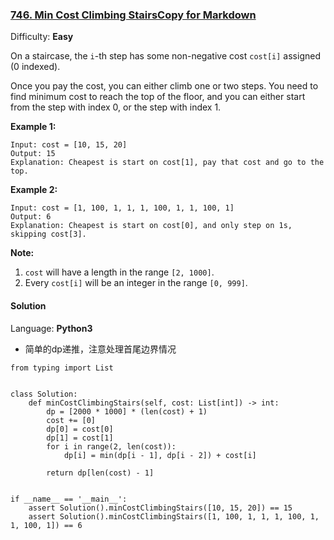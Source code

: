 ### [746\. Min Cost Climbing StairsCopy for Markdown](https://leetcode.com/problems/min-cost-climbing-stairs/)

Difficulty: **Easy**


On a staircase, the `i`-th step has some non-negative cost `cost[i]` assigned (0 indexed).

Once you pay the cost, you can either climb one or two steps. You need to find minimum cost to reach the top of the floor, and you can either start from the step with index 0, or the step with index 1.

**Example 1:**  

```
Input: cost = [10, 15, 20]
Output: 15
Explanation: Cheapest is start on cost[1], pay that cost and go to the top.
```

**Example 2:**  

```
Input: cost = [1, 100, 1, 1, 1, 100, 1, 1, 100, 1]
Output: 6
Explanation: Cheapest is start on cost[0], and only step on 1s, skipping cost[3].
```

**Note:**  

1.  `cost` will have a length in the range `[2, 1000]`.
2.  Every `cost[i]` will be an integer in the range `[0, 999]`.


#### Solution

Language: **Python3**
- 简单的dp递推，注意处理首尾边界情况
```python3
from typing import List
​
​
class Solution:
    def minCostClimbingStairs(self, cost: List[int]) -> int:
        dp = [2000 * 1000] * (len(cost) + 1)
        cost += [0]
        dp[0] = cost[0]
        dp[1] = cost[1]
        for i in range(2, len(cost)):
            dp[i] = min(dp[i - 1], dp[i - 2]) + cost[i]
​
        return dp[len(cost) - 1]
​
​
if __name__ == '__main__':
    assert Solution().minCostClimbingStairs([10, 15, 20]) == 15
    assert Solution().minCostClimbingStairs([1, 100, 1, 1, 1, 100, 1, 1, 100, 1]) == 6
​
```